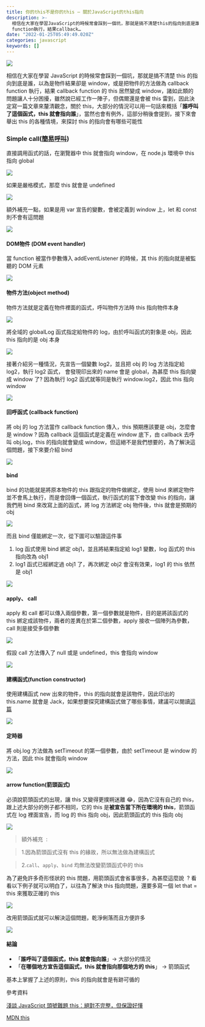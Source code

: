 ```yaml
---
title: 你的this不是你的this — 關於JavaScript的this指向
description: >-
  相信在大家在學習JavaScript的時候常會踩到一個坑，那就是搞不清楚this的指向到底是誰，以為是物件結果卻是window，或是把物件的方法做為callback
  function執行，結果callback…
date: "2022-01-25T05:49:49.020Z"
categories: javascript
keywords: []
---
```


![](/Users/joectchang_mac/Downloads/medium-export-a/post2022/md_1697073583233/img/1__IHkXB8NWvfzb3kNtRoca9w.jpeg)

相信在大家在學習 JavaScript 的時候常會踩到一個坑，那就是搞不清楚 this 的指向到底是誰，以為是物件結果卻是 window，或是把物件的方法做為 callback function 執行，結果 callback function 的 this 居然變成 window，諸如此類的問題讓人十分困擾，雖然說已經工作一陣子，但偶爾還是會被 this 雷到，因此決定寫一篇文章來釐清觀念，關於 this，大部分的情況可以用一句話來概括「**誰呼叫了這個函式，this 就會指向誰**」，當然也會有例外，這部分稍後會提到，接下來會舉出 this 的各種情境，來探討 this 的指向會有哪些可能性

### Simple call([簡易呼叫](https://developer.mozilla.org/zh-TW/docs/Web/JavaScript/Reference/Operators/this#%E7%B0%A1%E6%98%93%E5%91%BC%E5%8F%AB "Permalink to 簡易呼叫"))

直接調用函式的話，在瀏覽器中 this 就會指向 window，在 node.js 環境中 this 指向 global

![](/Users/joectchang_mac/Downloads/medium-export-a/post2022/md_1697073583233/img/1__GV6iYD__peUf7NKrGtCThBQ.png)

如果是嚴格模式，那麼 this 就會是 undefined

![](/Users/joectchang_mac/Downloads/medium-export-a/post2022/md_1697073583233/img/1__rEkO__GJRgQLYNaXiptLx2Q.png)

額外補充一點，如果是用 var 宣告的變數，會被定義到 window 上，let 和 const 則不會有這問題

![](/Users/joectchang_mac/Downloads/medium-export-a/post2022/md_1697073583233/img/1__hal90JOZQsHUxFlAoWKC4w.png)

#### DOM**物件 (**DOM event handler**)**

當 function 被當作參數傳入 addEventListener 的時候，其 this 的指向就是被監聽的 DOM 元素

![](/Users/joectchang_mac/Downloads/medium-export-a/post2022/md_1697073583233/img/1__06pPsnXdV87A__DLeE4Zdsw.png)

#### 物件方法(object method)

物件方法就是定義在物件裡面的函式，呼叫物件方法時 this 指向物件本身

![](/Users/joectchang_mac/Downloads/medium-export-a/post2022/md_1697073583233/img/1__KMpeC__w6LRZfcH7rx3jLBQ.png)

將全域的 globalLog 函式指定給物件的 log，由於呼叫函式的對象是 obj，因此 this 指向的是 obj 本身

![](/Users/joectchang_mac/Downloads/medium-export-a/post2022/md_1697073583233/img/1__dLu3MwTFEdbU582HEzfjDg.png)

接著介紹另一種情況，先宣告一個變數 log2，並且把 obj 的 log 方法指定給 log2，執行 log2 函式， 會發現印出來的 name 會是 global，為甚麼 this 指向變成 window 了? 因為執行 log2 函式就等同是執行 window.log2，因此 this 指向 window

![](/Users/joectchang_mac/Downloads/medium-export-a/post2022/md_1697073583233/img/1__Gy2T__s8Q4j9XDQwd6EgHVA.png)

#### 回呼函式 (**callback function)**

將 obj 的 log 方法當作 callback function 傳入，this 預期應該要是 obj，怎麼會是 window ? 因為 callback 這個函式是定義在 window 底下，由 callback 去呼叫 obj.log，this 的指向就會變成 window，但這絕不是我們想要的，為了解決這個問題，接下來要介紹 bind

![](/Users/joectchang_mac/Downloads/medium-export-a/post2022/md_1697073583233/img/1__RStGGuVI7MTyIH6mpGjZ5w.png)

#### bind

bind 的功能就是將原本物件的 this 跟指定的物件做綁定，使用 bind 來綁定物件並不會馬上執行，而是會回傳一個函式，執行函式的當下會改變 this 的指向，讓我們用 bind 來改寫上面的函式，將 log 方法綁定 obj 物件後，this 就會是預期的 obj

![](/Users/joectchang_mac/Downloads/medium-export-a/post2022/md_1697073583233/img/1__Vz3e5FHe2IWlnZLu79MjBA.png)

而且 bind 僅能綁定一次，從下圖可以驗證這件事

1.  log 函式使用 bind 綁定 obj1，並且將結果指定給 log1 變數，log 函式的 this 指向改為 obj1
2.  log1 函式已經綁定過 obj1 了，再次綁定 obj2 會沒有效果，log1 的 this 依然是 obj1

![](/Users/joectchang_mac/Downloads/medium-export-a/post2022/md_1697073583233/img/1__hk74puiRvtZqJPRqM__qcrQ.png)

#### apply、 call

apply 和 call 都可以傳入兩個參數，第一個參數就是物件，目的是將該函式的 this 綁定成該物件，兩者的差異在於第二個參數，apply 接收一個陣列為參數，call 則是接受多個參數

![](/Users/joectchang_mac/Downloads/medium-export-a/post2022/md_1697073583233/img/1__tudlxnSk92JkT__NtF1DSrw.png)

假設 call 方法傳入了 null 或是 undefined，this 會指向 window

![](/Users/joectchang_mac/Downloads/medium-export-a/post2022/md_1697073583233/img/1__GLJ3X29QgzAHiJ__4MTAf1w.png)

#### 建構函式(function constructor)

使用建構函式 new 出來的物件，this 的指向就會是該物件，因此印出的 this.name 就會是 Jack，如果想要探究建構函式做了哪些事情，建議可以閱讀[這篇](https://medium.com/coding-hot-pot/%E6%88%91%E5%80%91%E6%98%AF%E7%94%9A%E9%BA%BC%E9%97%9C%E4%BF%82-%E9%97%9C%E6%96%BCjavascript%E5%8E%9F%E5%9E%8B%E9%8F%88-prototype-chain-d60e77b69649)

![](/Users/joectchang_mac/Downloads/medium-export-a/post2022/md_1697073583233/img/1__fsPMpFkJ3tVMAZs____VuFIA.png)

#### 定時器

將 obj.log 方法做為 setTimeout 的第一個參數，由於 setTimeout 是 window 的方法，因此 this 就會指向 window

![](/Users/joectchang_mac/Downloads/medium-export-a/post2022/md_1697073583233/img/1__fwAMVGJ9__I7THtYdUzrvOg.png)

#### arrow function(箭頭函式)

必須說箭頭函式的出現，讓 this 又變得更撲朔迷離 😂，因為它沒有自己的 this，跟上述大部分的例子都不相同，它的 this 是**被宣告當下所在環境的 this**，箭頭函式在 log 裡面宣告，而 log 的 this 指向 obj，因此箭頭函式的 this 指向 obj

![](/Users/joectchang_mac/Downloads/medium-export-a/post2022/md_1697073583233/img/1__1YM28THIg8deXx3__e1vo__g.png)

> 額外補充  :

> 1.因為箭頭函式沒有 this 的緣故，所以無法做為建構函式

> 2.`call`、`apply`、`bind` 均無法改變箭頭函式中的 this

為了避免許多奇形怪狀的 this 問題，用箭頭函式會省事很多，為甚麼這麼說  ? 看看以下例子就可以明白了，以往為了解決 this 指向問題，還要多寫一個 let that = this 來獲取正確的 this

![](/Users/joectchang_mac/Downloads/medium-export-a/post2022/md_1697073583233/img/1__SYM8JHr77OTpYqsx6HXgRw.png)

改用箭頭函式就可以解決這個問題，乾淨俐落而且方便許多

![](/Users/joectchang_mac/Downloads/medium-export-a/post2022/md_1697073583233/img/1____lO7zp49BwEHQs6lod1dpg.png)

#### 結論

- 「**誰呼叫了這個函式，this 就會指向誰**」→ 大部分的情況
- 「**在哪個地方宣告這個函式，this 就會指向那個地方的 this**」 → 箭頭函式

基本上掌握了上述的原則，this 的指向就會是有跡可循的

參考資料

[淺談 JavaScript 頭號難題 this：絕對不完整，但保證好懂](https://blog.techbridge.cc/2019/02/23/javascript-this/)

[MDN this](https://developer.mozilla.org/zh-TW/docs/Web/JavaScript/Reference/Operators/this)

